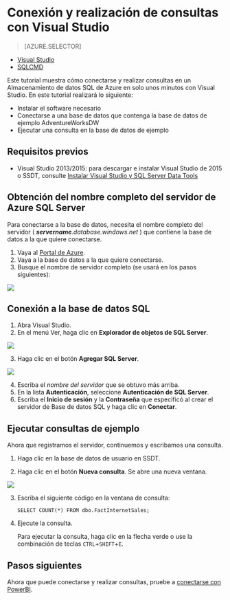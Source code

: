 <properties
   pageTitle="Introducción a la conexión a Almacenamiento de datos SQL de Azure | Microsoft Azure"
   description="Introducción a la conexión a Almacenamiento de datos SQL y ejecución de algunas consultas."
   services="sql-data-warehouse"
   documentationCenter="NA"
   authors="twounder"
   manager="barbkess"
   editor=""/>

<tags
   ms.service="sql-data-warehouse"
   ms.devlang="NA"
   ms.topic="get-started-article"
   ms.tgt_pltfrm="NA"
   ms.workload="data-services"
   ms.date="03/03/2016"
   ms.author="mausher;barbkess;sonyama"/>

# Conexión y realización de consultas con Visual Studio

> [AZURE.SELECTOR]
- [Visual Studio](sql-data-warehouse-get-started-connect.md)
- [SQLCMD](sql-data-warehouse-get-started-connect-sqlcmd.md)

Este tutorial muestra cómo conectarse y realizar consultas en un Almacenamiento de datos SQL de Azure en solo unos minutos con Visual Studio. En este tutorial realizará lo siguiente:

+ Instalar el software necesario
+ Conectarse a una base de datos que contenga la base de datos de ejemplo AdventureWorksDW
+ Ejecutar una consulta en la base de datos de ejemplo  

## Requisitos previos

+ Visual Studio 2013/2015: para descargar e instalar Visual Studio de 2015 o SSDT, consulte [Instalar Visual Studio y SQL Server Data Tools](sql-data-warehouse-install-visual-studio.md)

## Obtención del nombre completo del servidor de Azure SQL Server

Para conectarse a la base de datos, necesita el nombre completo del servidor ( ***servername**.database.windows.net* ) que contiene la base de datos a la que quiere conectarse.

1. Vaya al [Portal de Azure](https://portal.azure.com).
2. Vaya a la base de datos a la que quiere conectarse.
3. Busque el nombre de servidor completo (se usará en los pasos siguientes):

![][1]

## Conexión a la base de datos SQL

1. Abra Visual Studio.
2. En el menú Ver, haga clic en **Explorador de objetos de SQL Server**.

![][2]

3. Haga clic en el botón **Agregar SQL Server**.

![][3]

4. Escriba el *nombre del servidor* que se obtuvo más arriba.
5. En la lista **Autenticación**, seleccione **Autenticación de SQL Server**.
6. Escriba el **Inicio de sesión** y la **Contraseña** que especificó al crear el servidor de Base de datos SQL y haga clic en **Conectar**.

## Ejecutar consultas de ejemplo

Ahora que registramos el servidor, continuemos y escribamos una consulta.

1. Haga clic en la base de datos de usuario en SSDT.

2. Haga clic en el botón **Nueva consulta**. Se abre una nueva ventana.

![][4]

3. Escriba el siguiente código en la ventana de consulta:

	```
	SELECT COUNT(*) FROM dbo.FactInternetSales;
	```

4. Ejecute la consulta.

	Para ejecutar la consulta, haga clic en la flecha verde o use la combinación de teclas `CTRL`+`SHIFT`+`E`.

## Pasos siguientes

Ahora que puede conectarse y realizar consultas, pruebe a [conectarse con PowerBI][].

[conectarse con PowerBI]: ./sql-data-warehouse-integrate-power-bi.md


<!--Image references-->

[1]: ./media/sql-data-warehouse-get-started-connect-query/get-server-name.png
[2]: ./media/sql-data-warehouse-get-started-connect-query/open-ssdt.png
[3]: ./media/sql-data-warehouse-get-started-connect-query/connection-dialog.png
[4]: ./media/sql-data-warehouse-get-started-connect-query/new-query.png

<!---HONumber=AcomDC_0309_2016-->
